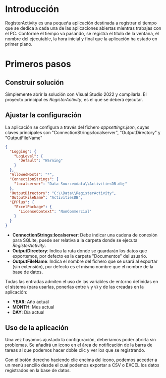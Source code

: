 # Introducción

RegisterActivity es una pequeña aplicación destinada a registrar el tiempo que se dedica a cada una de las aplicaciones abiertas mientras trabajas con el PC. Conforme el tiempo va pasando, se registra el título de la ventana, el nombre del ejecutable, la hora inicial y final que la aplicación ha estado en primer plano.

# Primeros pasos

## Construir solución

Simplemente abrir la solución con Visual Studio 2022 y compilarla. El proyecto principal es *RegisterActivity*, es el que se deberá ejecutar.

## Ajustar la configuración

La aplicación se configura a través del fichero *appsettings.json*, cuyas claves principales son "ConnectionStrings:localserver", "OutputDirectory" y "OutputFileName"

```json
{
  "Logging": {
    "LogLevel": {
      "Default": "Warning"
    }
  },
  "AllowedHosts": "*",
  "ConnectionStrings": {
    "localserver": "Data Source=data\\ActivitiesDB.db;"
  },
  "OutputDirectory": "C:\\Data\\RegisterActivity",
  "OutputFileName": "ActivitiesDB",
  "EPPlus": {
    "ExcelPackage": {
      "LicenseContext": "NonCommercial"
    }
  }
}
```

- **ConnectionStrings:localserver**: Debe indicar una cadena de conexión para SQLite, puede ser relativa a la carpeta donde se ejecuta *RegisterActivity*.
- **OutputDirectory**: Indica la ruta donde se guardarán los datos que exportemos, por defecto es la carpeta "Documentos" del usuario.
- **OutputFileName**: Indica el nombre del fichero que se usará al exportar (sin extensión), por defecto es el mismo nombre que el nombre de la base de datos.

Todas las entradas admiten el uso de las variables de entorno definidas en el sistema (para usarlas, ponerlas entre `%` y `%`) y de las creadas en la aplicación:

- **YEAR**: Año actual
- **MONTH**: Mes actual
- **DAY**: Día actual

## Uso de la aplicación

Una vez hayamos ajustado la configuración, deberíamos poder abrirla sin problemas. Se añadirá un icono en el área de notificación de la barra de tareas al que podemos hacer doble clic y ver los que se  registrando.

Con el botón derecho haciendo clic encima del icono, podemos acceder a un menú sencillo desde el cual podemos exportar a CSV o EXCEL los datos registrados en la base de datos.



